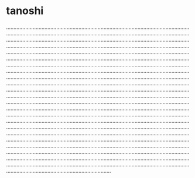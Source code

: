 # tanoshi

...........................................................................................................................................................................................................................................................................................................................................................................................................................................................................................................................................................................................................................................................................................................................................................................................................................................................................................................................................................................................................................................................................................................................................................................................................................................................................................................................................................................................................................................................................................................................................................................................................................................................................................................................................................................................................................................................................................................................................................................................................................................................................................................................................................................................................................................................................................................................................................................................................................................................................................................................................................................................................................................................................................................................................................................................................................................................................................................................................................................................................................................